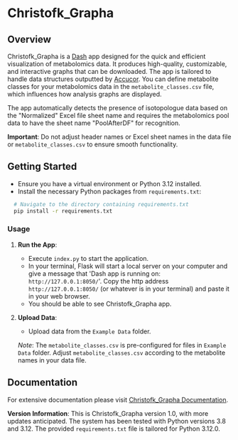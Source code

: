 # Christofk_Grapha

## Overview

Christofk_Grapha is a [Dash](https://github.com/plotly/dash) app designed for the quick and efficient visualization of metabolomics data. It produces high-quality, customizable, and interactive graphs that can be downloaded. The app is tailored to handle data structures outputted by [Accucor](https://github.com/XiaoyangSu/AccuCor). You can define metabolite classes for your metabolomics data in the `metabolite_classes.csv` file, which influences how analysis graphs are displayed.

The app automatically detects the presence of isotopologue data based on the "Normalized" Excel file sheet name and requires the metabolomics pool data to have the sheet name "PoolAfterDF" for recognition.

**Important**: Do not adjust header names or Excel sheet names in the data file or `metabolite_classes.csv` to ensure smooth functionality.

## Getting Started

- Ensure you have a virtual environment or Python 3.12 installed.
- Install the necessary Python packages from `requirements.txt`:

```bash
  # Navigate to the directory containing requirements.txt
  pip install -r requirements.txt
```

### Usage

1. **Run the App**:
   - Execute `index.py` to start the application.
   - In your terminal, Flask will start a local server on your computer and give a message that 'Dash app is running on: `http://127.0.0.1:8050/`'. Copy the http address `http://127.0.0.1:8050/` (or whatever is in your terminal) and paste it in your web browser.
   - You should be able to see Christofk_Grapha app.

2. **Upload Data**:
   - Upload data from the `Example Data` folder.

   _Note_: The `metabolite_classes.csv` is pre-configured for files in `Example Data` folder. Adjust `metabolite_classes.csv` according to the metabolite names in your data file.

## Documentation

For extensive documentation please visit [Christofk_Grapha Documentation](https://christofklab.com/lab/christofkgrapha/documentation.html#analysis-graphs).

**Version Information**: This is Christofk_Grapha version 1.0, with more updates anticipated. The system has been tested with Python versions 3.8 and 3.12. The provided `requirements.txt` file is tailored for Python 3.12.0.
